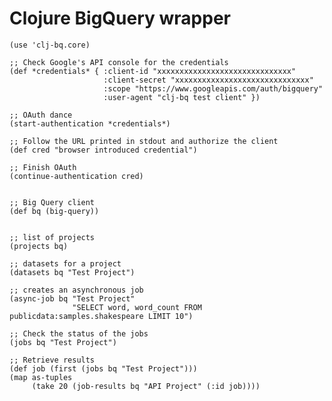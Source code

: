 # Clojure BigQuery wrapper

    (use 'clj-bq.core)
     
    ;; Check Google's API console for the credentials
    (def *credentials* { :client-id "xxxxxxxxxxxxxxxxxxxxxxxxxxxxxx"
                         :client-secret "xxxxxxxxxxxxxxxxxxxxxxxxxxxxxx"
                         :scope "https://www.googleapis.com/auth/bigquery"
                         :user-agent "clj-bq test client" })
     
    ;; OAuth dance
    (start-authentication *credentials*)
     
    ;; Follow the URL printed in stdout and authorize the client
    (def cred "browser introduced credential")
     
    ;; Finish OAuth
    (continue-authentication cred)
     
     
    ;; Big Query client
    (def bq (big-query))
     
     
    ;; list of projects
    (projects bq)
     
    ;; datasets for a project
    (datasets bq "Test Project")
     
    ;; creates an asynchronous job
    (async-job bq "Test Project" 
                  "SELECT word, word_count FROM publicdata:samples.shakespeare LIMIT 10")
     
    ;; Check the status of the jobs
    (jobs bq "Test Project")
     
    ;; Retrieve results
    (def job (first (jobs bq "Test Project")))
    (map as-tuples
         (take 20 (job-results bq "API Project" (:id job))))
